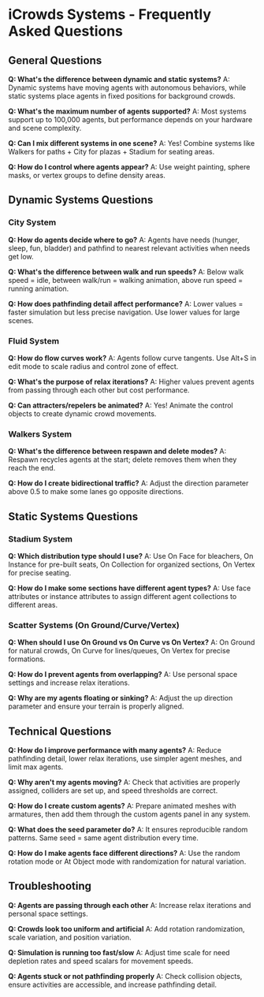 # iCrowds Systems - Frequently Asked Questions

## General Questions

**Q: What's the difference between dynamic and static systems?**
A: Dynamic systems have moving agents with autonomous behaviors, while static systems place agents in fixed positions for background crowds.

**Q: What's the maximum number of agents supported?**
A: Most systems support up to 100,000 agents, but performance depends on your hardware and scene complexity.

**Q: Can I mix different systems in one scene?**
A: Yes! Combine systems like Walkers for paths + City for plazas + Stadium for seating areas.

**Q: How do I control where agents appear?**
A: Use weight painting, sphere masks, or vertex groups to define density areas.

## Dynamic Systems Questions

### City System
**Q: How do agents decide where to go?**
A: Agents have needs (hunger, sleep, fun, bladder) and pathfind to nearest relevant activities when needs get low.

**Q: What's the difference between walk and run speeds?**
A: Below walk speed = idle, between walk/run = walking animation, above run speed = running animation.

**Q: How does pathfinding detail affect performance?**
A: Lower values = faster simulation but less precise navigation. Use lower values for large scenes.

### Fluid System
**Q: How do flow curves work?**
A: Agents follow curve tangents. Use Alt+S in edit mode to scale radius and control zone of effect.

**Q: What's the purpose of relax iterations?**
A: Higher values prevent agents from passing through each other but cost performance.

**Q: Can attracters/repelers be animated?**
A: Yes! Animate the control objects to create dynamic crowd movements.

### Walkers System
**Q: What's the difference between respawn and delete modes?**
A: Respawn recycles agents at the start; delete removes them when they reach the end.

**Q: How do I create bidirectional traffic?**
A: Adjust the direction parameter above 0.5 to make some lanes go opposite directions.

## Static Systems Questions

### Stadium System
**Q: Which distribution type should I use?**
A: Use On Face for bleachers, On Instance for pre-built seats, On Collection for organized sections, On Vertex for precise seating.

**Q: How do I make some sections have different agent types?**
A: Use face attributes or instance attributes to assign different agent collections to different areas.

### Scatter Systems (On Ground/Curve/Vertex)
**Q: When should I use On Ground vs On Curve vs On Vertex?**
A: On Ground for natural crowds, On Curve for lines/queues, On Vertex for precise formations.

**Q: How do I prevent agents from overlapping?**
A: Use personal space settings and increase relax iterations.

**Q: Why are my agents floating or sinking?**
A: Adjust the up direction parameter and ensure your terrain is properly aligned.

## Technical Questions

**Q: How do I improve performance with many agents?**
A: Reduce pathfinding detail, lower relax iterations, use simpler agent meshes, and limit max agents.

**Q: Why aren't my agents moving?**
A: Check that activities are properly assigned, colliders are set up, and speed thresholds are correct.

**Q: How do I create custom agents?**
A: Prepare animated meshes with armatures, then add them through the custom agents panel in any system.

**Q: What does the seed parameter do?**
A: It ensures reproducible random patterns. Same seed = same agent distribution every time.

**Q: How do I make agents face different directions?**
A: Use the random rotation mode or At Object mode with randomization for natural variation.

## Troubleshooting

**Q: Agents are passing through each other**
A: Increase relax iterations and personal space settings.

**Q: Crowds look too uniform and artificial**
A: Add rotation randomization, scale variation, and position variation.

**Q: Simulation is running too fast/slow**
A: Adjust time scale for need depletion rates and speed scalars for movement speeds.

**Q: Agents stuck or not pathfinding properly**
A: Check collision objects, ensure activities are accessible, and increase pathfinding detail.